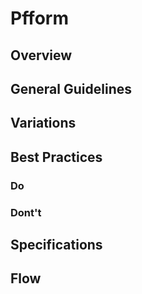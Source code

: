 # Pfform

## Overview

## General Guidelines

## Variations

## Best Practices

### Do

### Dont't

## Specifications

## Flow
